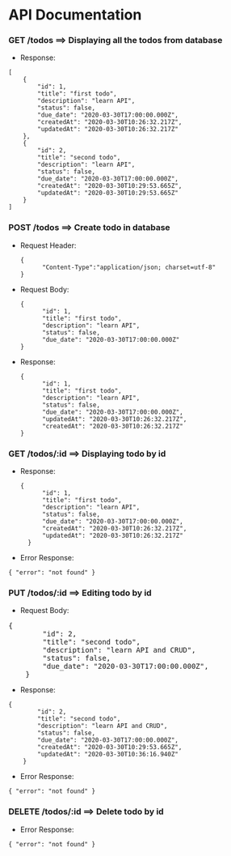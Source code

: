 # API Documentation

### GET /todos ==> Displaying all the todos from database

- Response:
```
[
	{
        "id": 1,
        "title": "first todo",
        "description": "learn API",
        "status": false,
        "due_date": "2020-03-30T17:00:00.000Z",
        "createdAt": "2020-03-30T10:26:32.217Z",
        "updatedAt": "2020-03-30T10:26:32.217Z"
	},
	{
        "id": 2,
        "title": "second todo",
        "description": "learn API",
        "status": false,
        "due_date": "2020-03-30T17:00:00.000Z",
        "createdAt": "2020-03-30T10:29:53.665Z",
        "updatedAt": "2020-03-30T10:29:53.665Z"
	}
]
```

### POST /todos ==> Create todo in database

- Request Header:
  <pre><code>{
  		"Content-Type":"application/json; charset=utf-8"
  }</code></pre>

- Request Body:
  <pre><code>{
	    "id": 1,
	    "title": "first todo",
	    "description": "learn API",
	    "status": false,
	    "due_date": "2020-03-30T17:00:00.000Z"
  }</code></pre>

- Response:
  <pre><code>{
	    "id": 1,
	    "title": "first todo",
	    "description": "learn API",
	    "status": false,
	    "due_date": "2020-03-30T17:00:00.000Z",
	    "updatedAt": "2020-03-30T10:26:32.217Z",
	    "createdAt": "2020-03-30T10:26:32.217Z"
  }</code></pre>

### GET /todos/:id ==> Displaying todo by id

- Response:
  <pre><code>{
	    "id": 1,
	    "title": "first todo",
	    "description": "learn API",
	    "status": false,
	    "due_date": "2020-03-30T17:00:00.000Z",
	    "createdAt": "2020-03-30T10:26:32.217Z",
	    "updatedAt": "2020-03-30T10:26:32.217Z"
	}</code></pre>

- Error Response:
<pre><code>{ "error": "not found" }</code></pre>

### PUT /todos/:id ==> Editing todo by id

- Request Body:
<pre><code></code>{
        "id": 2,
        "title": "second todo",
        "description": "learn API and CRUD",
        "status": false,
        "due_date": "2020-03-30T17:00:00.000Z",
    }</pre>

- Response:
<pre><code>{
        "id": 2,
        "title": "second todo",
        "description": "learn API and CRUD",
        "status": false,
        "due_date": "2020-03-30T17:00:00.000Z",
        "createdAt": "2020-03-30T10:29:53.665Z",
        "updatedAt": "2020-03-30T10:36:16.940Z"
	}</code></pre>

- Error Response:
<pre><code>{ "error": "not found" }</code></pre>

### DELETE /todos/:id ==> Delete todo by id

- Error Response:
<pre><code>{ "error": "not found" }</code></pre>
